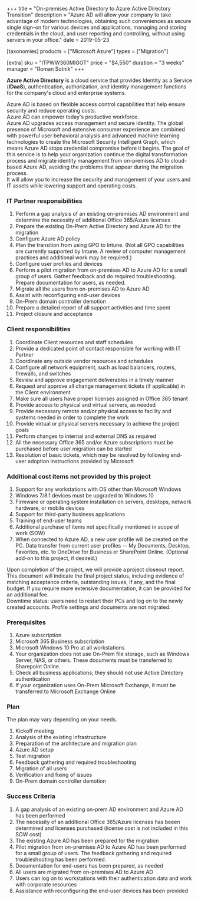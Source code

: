 +++
title = "On-premises Active Directory to Azure Active Directory Transition"
description = "Azure AD will allow your company to take advantage of modern technologies, obtaining such conveniences as secure single sign-on for various devices and applications, managing and storing credentials in the cloud, and user reporting and controlling, without using servers in your office."
date = 2019-05-23

[taxonomies]
products = ["Microsoft Azure"]
types = ["Migration"]

[extra]
sku = "ITPWW360MIGOT"
price = "$4,550"
duration = "3 weeks"
manager = "Roman Sotnik"
+++

**Azure Active Directory** is a cloud service that provides
Identity as a Service (**IDaaS**), authentication, authorization, and
identity management functions for the company's cloud and enterprise
systems.

Azure AD is based on flexible access control capabilities that help
ensure security and reduce operating costs.\
Azure AD can empower today's productive workforce.\
Azure AD upgrades access management and secure identity. The global
presence of Microsoft and extensive consumer experience are combined
with powerful user behavioral analysis and advanced machine learning
technologies to create the Microsoft Security Intelligent Graph, which
means Azure AD stops credential compromise before it begins. The goal of
this service is to help your organization continue the digital
transformation process and migrate identity management from on-premises AD
to cloud-based Azure AD, avoiding the problems that appear during the
migration process.\
It will allow you to increase the security and management of your users
and IT assets while lowering support and operating costs.

### IT Partner responsibilities

1.  Perform a gap analysis of an existing on-premises AD environment and
    determine the necessity of additional Office 365/Azure licenses
2.  Prepare the existing On-Prem Active Directory and Azure AD for the
    migration
3.  Configure Azure AD policy
4.  Plan the transition from using GPO to Intune. (Not all
    GPO capabilities are currently supported by Intune. A
    review of computer management practices and additional work may be
    required.)
5.  Configure user profiles and devices
6.  Perform a pilot migration from on-premises AD to Azure AD for a
    small group of users. Gather feedback and do required
    troubleshooting. Prepare documentation for users, as needed.
7.  Migrate all the users from on-premises AD to Azure AD
8.  Assist with reconfiguring end-user devices
9.  On-Prem domain controller demotion
10. Prepare a detailed report of all support activities and time spent
11. Project closure and acceptance

### Client responsibilities

1.  Coordinate Client resources and staff schedules
2.  Provide a dedicated point of contact responsible for working with IT
    Partner
3.  Coordinate any outside vendor resources and schedules
4.  Configure all network equipment, such as load balancers, routers,
    firewalls, and switches
5.  Review and approve engagement deliverables in a timely manner
6.  Request and approve all change management tickets (if applicable) in
    the Client environment
7.  Make sure all users have proper licenses assigned in Office 365
    tenant
8.  Provide access to physical and virtual servers, as needed
9.  Provide necessary remote and/or physical access to facility and
    systems needed in order to complete the work
10. Provide virtual or physical servers necessary to achieve the project
    goals
11. Perform changes to internal and external DNS as required
12. All the necessary Office 365 and/or Azure subscriptions must be
    purchased before user migration can be started
13. Resolution of basic tickets, which may be resolved by following
    end-user adoption instructions provided by Microsoft 

### Additional cost items not provided by this project

1.  Support for any workstations with OS other than Microsoft Windows
2.  Windows 7/8.1 devices must be upgraded to Windows 10
3.  Firmware or operating system installation on servers, desktops,
    network hardware, or mobile devices
4.  Support for third-party business applications
5.  Training of end-user teams
6.  Additional purchase of items not specifically mentioned in scope of work (SOW)
7.  When connected to Azure AD, a new user profile will be created on
    the PC. Data transfer from current user profiles -- My Documents,
    Desktop, Favorites, etc. to OneDrive for Business or SharePoint
    Online. (Optional add-on to this project, if desired.)

Upon completion of the project, we will provide a project closeout
report. This document will indicate the final project status, including
evidence of matching acceptance criteria, outstanding issues, if any, and the
final budget. If you require more extensive documentation, it can be
provided for an additional fee.\
Downtime status: users need to restart their PCs and log on to the newly
created accounts. Profile settings and documents are not migrated.

### Prerequisites

1.  Azure subscription
2.  Microsoft 365 Business subscription
3.  Microsoft Windows 10 Pro at all workstations
4.  Your organization does not use On-Prem file storage, such as Windows
    Server, NAS, or others. These documents must be transferred
    to Sharepoint Online.
5.  Check all business applications; they should not use Active
    Directory authentication
6.  If your organization uses On-Prem Microsoft Exchange, it must be
    transferred to Microsoft Exchange Online

### Plan

The plan may vary depending on your needs.

1.  Kickoff meeting
2.  Analysis of the existing infrastructure
3.  Preparation of the architecture and migration plan
4.  Azure AD setup
5.  Test migration
6.  Feedback gathering and required troubleshooting
7.  Migration of all users
8.  Verification and fixing of issues
9.  On-Prem domain controller demotion

### Success Criteria

1.  A gap analysis of an existing on-prem AD environment and Azure AD has been 
    performed
2.  The necessity of an additional Office 365/Azure licenses has beeen
    determined and licenses purchased (license cost is not included in
    this SOW cost)
3.  The existing Azure AD has been prepared for the migration
4.  Pilot migration from on-premises AD to Azure AD has been performed for a
    small group of users. The feedback gathering and required
    troubleshooting has been performed.
5.  Documentation for end-users has been prepared, as needed
6.  All users are migrated from on-premises AD to Azure AD
7.  Users can log on to workstations with their authentication data and
    work with corporate resources
8.  Assistance with reconfiguring the end-user devices has been provided
